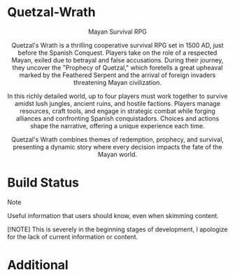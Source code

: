 # Quetzal-Wrath
<div align="center">
Mayan Survival RPG

Quetzal's Wrath is a thrilling cooperative survival RPG set in 1500 AD, just before the Spanish Conquest. Players take on the role of a respected Mayan, exiled due to betrayal and false accusations. During their journey, they uncover the "Prophecy of Quetzal," which foretells a great upheaval marked by the Feathered Serpent and the arrival of foreign invaders threatening Mayan civilization.

In this richly detailed world, up to four players must work together to survive amidst lush jungles, ancient ruins, and hostile factions. Players manage resources, craft tools, and engage in strategic combat while forging alliances and confronting Spanish conquistadors. Choices and actions shape the narrative, offering a unique experience each time.

Quetzal's Wrath combines themes of redemption, prophecy, and survival, presenting a dynamic story where every decision impacts the fate of the Mayan world.
</div>

# Build Status

> [!NOTE]
> Useful information that users should know, even when skimming content.

[!NOTE]
This is severely in the beginning stages of development, I apologize for the lack of current information or content.

# Additional 
